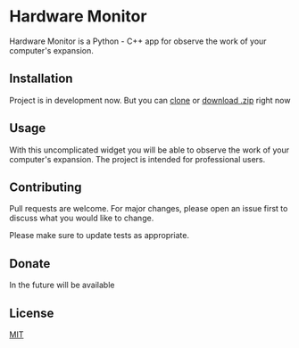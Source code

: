 # Hardware Monitor

Hardware Monitor is a Python - C++  app for observe the work of your computer's expansion.
## Installation

Project is in development now. But you can [clone](https://github.com/AndriiYeremenko/HardwareMonitor) or [download .zip](https://github.com/AndriiYeremenko/HardwareMonitor/archive/master.zip) right now
## Usage

With this uncomplicated widget you will be able to observe the work of your computer's expansion. The project is intended for professional users.

## Contributing
Pull requests are welcome. For major changes, please open an issue first to discuss what you would like to change.

Please make sure to update tests as appropriate.

## Donate

In the future will be available

## License
[MIT](https://choosealicense.com/licenses/mit/)


